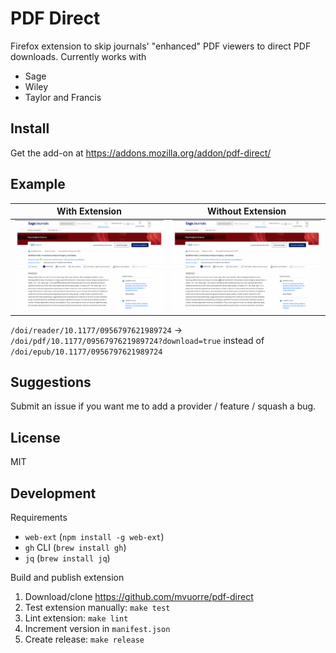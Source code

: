 # PDF Direct

Firefox extension to skip journals' "enhanced" PDF viewers to direct PDF downloads. Currently works with 

- Sage 
- Wiley
- Taylor and Francis

## Install 

Get the add-on at <https://addons.mozilla.org/addon/pdf-direct/>

## Example

| With Extension | Without Extension |
| --- | --- |
| ![With Extension](with.gif) | ![Without Extension](without.gif) |

`/doi/reader/10.1177/0956797621989724` → `/doi/pdf/10.1177/0956797621989724?download=true` instead of `/doi/epub/10.1177/0956797621989724`

## Suggestions

Submit an issue if you want me to add a provider / feature / squash a bug.

## License

MIT

## Development

Requirements

- `web-ext` (`npm install -g web-ext`)
- `gh` CLI (`brew install gh`)
- `jq` (`brew install jq`)

Build and publish extension

1. Download/clone <https://github.com/mvuorre/pdf-direct>
2. Test extension manually: `make test`
3. Lint extension: `make lint`
4. Increment version in `manifest.json`
5. Create release: `make release`
